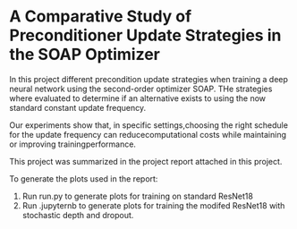 # A Comparative Study of Preconditioner Update Strategies in the SOAP Optimizer

In this project different precondition update strategies when training a deep neural network using the second-order optimizer SOAP.
THe strategies where evaluated to determine if an alternative exists to using the now standard constant update frequency.

Our experiments show that, in specific settings,choosing the right schedule for the update frequency can reducecomputational costs while maintaining or improving trainingperformance.

This project was summarized in the project report attached in this project.

To generate the plots used in the report:
1. Run run.py to generate plots for training on standard ResNet18
2. Run .jupyternb to generate plots for training the modifed ResNet18 with stochastic depth and dropout.

